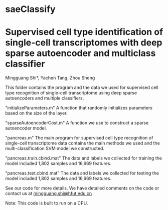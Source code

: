 # saeClassify
# Supervised cell type identification of single-cell transcriptomes with deep sparse autoencoder and multiclass classifier   
Mingguang Shi*, Yachen Tang, Zhou Sheng

This folder contains the program and the data we used for supervised cell type recognition of single-cell transcriptome using deep sparse autoencoders and multiple classifiers.


"initializeParameters.m"  A function that randomly initializes parameters based on the size of the layer.

"sparseAutoencoderCost.m"  A function we use to construct a sparse autoencoder model.

"pancreas.m"	The main program for supervised cell type recognition of single-cell transcriptome data contains the main methods we used and the multi-classification SVM model we constructed.

"pancreas.train.cbind.mat" The data and labels we collected for training the model included 1,802 samples and 16,669 features.

"pancreas.test.cbind.mat" The data and labels we collected for testing the model included 1,802 samples and 16,669 features.

See our code for more details. We have detailed comments on the code or contact us at mingguang.shi@hfut.edu.cn

Note: This code is built to run on a CPU.
